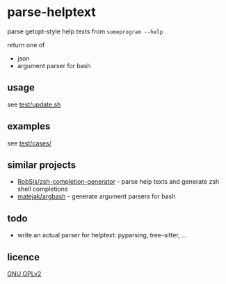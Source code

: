 # parse-helptext

parse getopt-style help texts from `someprogram --help`

return one of

- json
- argument parser for bash



## usage

see [test/update.sh](test/update.sh)



## examples

see [test/cases/](test/cases/)



## similar projects

- [RobSis/zsh-completion-generator](https://github.com/RobSis/zsh-completion-generator) - parse help texts and generate zsh shell completions
- [matejak/argbash](https://github.com/matejak/argbash) - generate argument parsers for bash



## todo

- write an actual parser for helptext: pyparsing, tree-sitter, ...



## licence

[GNU GPLv2](LICENSE)
